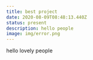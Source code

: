 ```yaml
---
title: best project
date: 2020-08-09T08:48:13.440Z
status: present
description: hello people
image: img/error.png
---
```

hello lovely people
